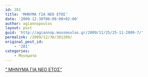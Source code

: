```yaml
---
id: 281
title: 'ΜΗΝΥΜΑ ΓΙΑ ΝΕΟ ΕΤΟΣ'
date: '2009-12-30T00:00:00+02:00'
author: agiannopoulos
layout: post
guid: 'http://agiannop.mousmoulas.gr/2009/11/25/25-11-2009-7/'
permalink: /2009/12/30/301209/
original_post_id:
    - '281'
categories:
    - Μηνύματα
---
```


[” ΜΗΝΥΜΑ ΓΙΑ ΝΕΟ ΕΤΟΣ”](/wp-content/uploads/2009/11/minima_gia_2010.pdf)
